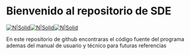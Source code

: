 # Bienvenido al repositorio de SDE

[![N|Solid](https://img.shields.io/badge/Escuela-Benem%C3%A9rita%20Universidad%20Aut%C3%B3noma%20de%20Puebla-00B5E2.svg?longCache=true&style=flat-square)](https://nodesource.com/products/nsolid)[![N|Solid](https://img.shields.io/badge/Facultad-Ingeniería%20en%20Ciencias%20de%20la%20Computación-00B5E2.svg?longCache=true&style=flat-square)](https://nodesource.com/products/nsolid)[![N|Solid](https://img.shields.io/badge/Alumno-Kevin%20Raúl%20Padilla%20Islas-003B5C.svg?style=flat-square)](https://nodesource.com/products/nsolid)

En este repositorio de github encontraras el código fuente del programa ademas del manual de usuario y técnico para futuras referencias
